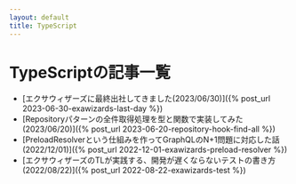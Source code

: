 ```yaml
---
layout: default
title: TypeScript
---
```

# TypeScriptの記事一覧

- [エクサウィザーズに最終出社してきました(2023/06/30)]({% post_url 2023-06-30-exawizards-last-day %})
- [Repositoryパターンの全件取得処理を型と関数で実装してみた(2023/06/20)]({% post_url 2023-06-20-repository-hook-find-all %})
- [PreloadResolverという仕組みを作ってGraphQLのN+1問題に対応した話(2022/12/01)]({% post_url 2022-12-01-exawizards-preload-resolver %})
- [エクサウィザーズのTLが実践する、開発が遅くならないテストの書き方(2022/08/22)]({% post_url 2022-08-22-exawizards-test %})

